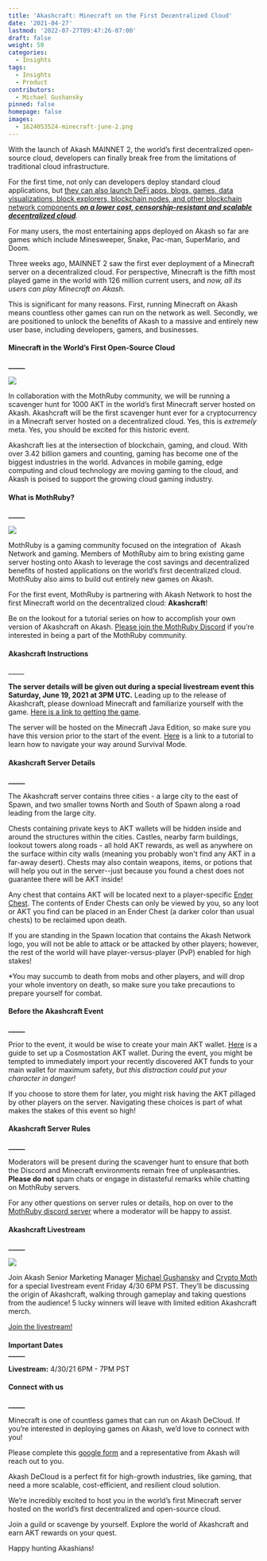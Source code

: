 ```yaml
---
title: 'Akashcraft: Minecraft on the First Decentralized Cloud'
date: '2021-04-27'
lastmod: '2022-07-27T09:47:26-07:00'
draft: false
weight: 50
categories:
  - Insights
tags:
  - Insights
  - Product
contributors:
  - Michael Gushansky
pinned: false
homepage: false
images:
  - 1624053524-minecraft-june-2.png
---
```

  
With the launch of Akash MAINNET 2, the world’s first decentralized open-source cloud, developers can finally break free from the limitations of traditional cloud infrastructure.  
  
For the first time, not only can developers deploy standard cloud applications, but [they can also launch DeFi apps, blogs, games, data visualizations, block explorers, blockchain nodes, and other blockchain network components _**on a lower cost, censorship-resistant and scalable decentralized cloud**_](https://github.com/ovrclk/awesome-akash).  

For many users, the most entertaining apps deployed on Akash so far are games which include Minesweeper, Snake, Pac-man, SuperMario, and Doom.  

Three weeks ago, MAINNET 2 saw the first ever deployment of a Minecraft server on a decentralized cloud. For perspective, Minecraft is the fifth most played game in the world with 126 million current users, and _now, all its users can play Minecraft on Akash_.   

This is significant for many reasons. First, running Minecraft on Akash means countless other games can run on the network as well. Secondly, we are positioned to unlock the benefits of Akash to a massive and entirely new user base, including developers, gamers, and businesses.  

#### **Minecraft in the World’s First Open-Source Cloud**  
**\_\_\_\_\_**

![](https://www.datocms-assets.com/45776/1620925257-2021-04-2316-48-54-1024x640.png)

In collaboration with the MothRuby community, we will be running a scavenger hunt for 1000 AKT in the world’s first Minecraft server hosted on Akash. Akashcraft will be the first scavenger hunt ever for a cryptocurrency in a Minecraft server hosted on a decentralized cloud. Yes, this is _extremely_ meta. Yes, you should be excited for this historic event.  
  
Akashcraft lies at the intersection of blockchain, gaming, and cloud. With over 3.42 billion gamers and counting, gaming has become one of the biggest industries in the world. Advances in mobile gaming, edge computing and cloud technology are moving gaming to the cloud, and Akash is poised to support the growing cloud gaming industry.  

#### **What is MothRuby?**  
**\_\_\_\_\_**

![](https://www.datocms-assets.com/45776/1620925359-mothwoobie-1024x760.png)

MothRuby is a gaming community focused on the integration of  Akash Network and gaming. Members of MothRuby aim to bring existing game server hosting onto Akash to leverage the cost savings and decentralized benefits of hosted applications on the world’s first decentralized cloud. MothRuby also aims to build out entirely new games on Akash.   

For the first event, MothRuby is partnering with Akash Network to host the first Minecraft world on the decentralized cloud: **Akashcraft**!   

Be on the lookout for a tutorial series on how to accomplish your own version of Akashcraft on Akash. [Please join the MothRuby Discord](https://discord.gg/ADf5XfnR8T) if you’re interested in being a part of the MothRuby community.

#### **Akashcraft Instructions**  
\_\_\_\_\_

**The server details will be given out during a special livestream event this Saturday, June 19, 2021 at 3PM UTC.** Leading up to the release of Akashcraft, please download Minecraft and familiarize yourself with the game. [Here is a link to getting the game](https://help.minecraft.net/hc/en-us/articles/360029685252-How-do-I-install-Minecraft-Java-Edition-).   

The server will be hosted on the Minecraft Java Edition, so make sure you have this version prior to the start of the event. [Here](https://www.youtube.com/watch?v=bUudx1cPiAA) is a link to a tutorial to learn how to navigate your way around Survival Mode. 

#### **Akashcraft Server Details**  
**\_\_\_\_\_**

The Akashcraft server contains three cities - a large city to the east of Spawn, and two smaller towns North and South of Spawn along a road leading from the large city.   

Chests containing private keys to AKT wallets will be hidden inside and around the structures within the cities. Castles, nearby farm buildings, lookout towers along roads - all hold AKT rewards, as well as anywhere on the surface within city walls (meaning you probably won't find any AKT in a far-away desert). Chests may also contain weapons, items, or potions that will help you out in the server--just because you found a chest does not guarantee there will be AKT inside!  

Any chest that contains AKT will be located next to a player-specific [Ender Chest](https://minecraft.fandom.com/wiki/Ender_Chest). The contents of Ender Chests can only be viewed by you, so any loot or AKT you find can be placed in an Ender Chest (a darker color than usual chests) to be reclaimed upon death.   

If you are standing in the Spawn location that contains the Akash Network logo, you will not be able to attack or be attacked by other players; however, the rest of the world will have player-versus-player (PvP) enabled for high stakes!    

\*You may succumb to death from mobs and other players, and will drop your whole inventory on death, so make sure you take precautions to prepare yourself for combat. 

#### **Before the Akashcraft Event**  
**\_\_\_\_\_**

Prior to the event, it would be wise to create your main AKT wallet. [Here](https://medium.com/cosmostation/how-to-create-your-personal-akash-network-akt-account-on-cosmostation-wallet-ios-android-web-16e51b568400#:~:text=How%20to%20create%2Fimport%20a,dashboard%20of%20Cosmostation%20Web%20Wallet.&text=Press%20%E2%80%9CImport%20Wallet%2C%E2%80%9D%20type,is%20encrypted%20using%20the%20PIN.) is a guide to set up a Cosmostation AKT wallet. During the event, you might be tempted to immediately import your recently discovered AKT funds to your main wallet for maximum safety, _but this distraction could put your character in danger!_   

If you choose to store them for later, you might risk having the AKT pillaged by other players on the server. Navigating these choices is part of what makes the stakes of this event so high!  

#### **Akashcraft Server Rules**  
**\_\_\_\_\_**

Moderators will be present during the scavenger hunt to ensure that both the Discord and Minecraft environments remain free of unpleasantries. **Please do not** spam chats or engage in distasteful remarks while chatting on MothRuby servers.  

For any other questions on server rules or details, hop on over to the [MothRuby discord server](https://discord.gg/ADf5XfnR8T) where a moderator will be happy to assist.

#### **Akashcraft Livestream**  
**\_\_\_\_\_**

![](https://www.datocms-assets.com/45776/1620925375-akashcraftlivestream-twitter-1024x576.png)

Join Akash Senior Marketing Manager [Michael Gushansky](https://akash.network/blog/introducing-michael-gushansky/) and [Crypto Moth](https://twitter.com/JustaCryptoMoth) for a special livestream event Friday 4/30 6PM PST. They’ll be discussing the origin of Akashcraft, walking through gameplay and taking questions from the audience! 5 lucky winners will leave with limited edition Akashcraft merch.

[Join the livestream!](https://youtu.be/jKv5OPhB_-c)

####   
**Important Dates**  
**\_\_\_\_\_**

**Livestream:** 4/30/21 6PM - 7PM PST  

#### **Connect with us**  
**\_\_\_\_\_**

Minecraft is one of countless games that can run on Akash DeCloud. If you’re interested in deploying games on Akash, we’d love to connect with you! 

Please complete this [google form](https://docs.google.com/forms/d/e/1FAIpQLSeSo8fBBapxLJsV3frpFljMJbZ8NR3qRNLiouJOWIk9E4EqVw/viewform?usp=sf_link) and a representative from Akash will reach out to you.  

Akash DeCloud is a perfect fit for high-growth industries, like gaming, that need a more scalable, cost-efficient, and resilient cloud solution.  
  
We’re incredibly excited to host you in the world’s first Minecraft server hosted on the world’s first decentralized and open-source cloud. 

Join a guild or scavenge by yourself. Explore the world of Akashcraft and earn AKT rewards on your quest. 

Happy hunting Akashians!